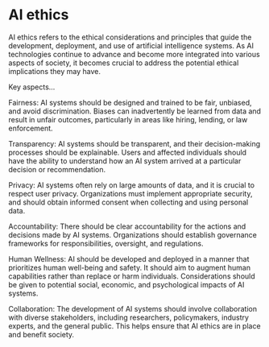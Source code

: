 # AI ethics

AI ethics refers to the ethical considerations and principles that guide the development, deployment, and use of artificial intelligence systems. As AI technologies continue to advance and become more integrated into various aspects of society, it becomes crucial to address the potential ethical implications they may have.

Key aspects…

Fairness: AI systems should be designed and trained to be fair, unbiased, and avoid discrimination. Biases can inadvertently be learned from data and result in unfair outcomes, particularly in areas like hiring, lending, or law enforcement.

Transparency: AI systems should be transparent, and their decision-making processes should be explainable. Users and affected individuals should have the ability to understand how an AI system arrived at a particular decision or recommendation.

Privacy: AI systems often rely on large amounts of data, and it is crucial to respect user privacy. Organizations must implement appropriate security, and should obtain informed consent when collecting and using personal data.

Accountability: There should be clear accountability for the actions and decisions made by AI systems. Organizations  should establish governance frameworks for responsibilities, oversight, and regulations.

Human Wellness: AI should be developed and deployed in a manner that prioritizes human well-being and safety. It should aim to augment human capabilities rather than replace or harm individuals. Considerations should be given to potential social, economic, and psychological impacts of AI systems.

Collaboration: The development of AI systems should involve collaboration with diverse stakeholders, including researchers, policymakers, industry experts, and the general public. This helps ensure that AI ethics are in place and benefit society.
